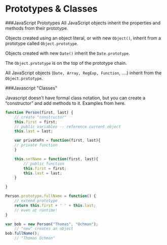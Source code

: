 # Prototypes & Classes

###JavaScript Prototypes
All JavaScript objects inherit the properties and methods from their prototype.

Objects created using an object literal, or with new `Object()`, inherit from a prototype called `Object.prototype`.

Objects created with new `Date()` inherit the `Date.prototype`.

The `Object.prototype` is on the top of the prototype chain.

All JavaScript objects (`Date, Array, RegExp, Function`, ....) inherit from the `Object.prototype`.

###Javascript "Classes"

Javascript doesn’t have formal class notation, but you can create a “constructor” and add methods to it. Examples from here.

```javascript
function Person(first, last) { 
    // create "constructor"
    this.first = first;        
    // public variables -- reference current object
    this.last = last;

    var privateFn = function(first, last){  
    // private function
    }

    this.setName = function(first, last){ 
        // public function
        this.first = first;
        this.last = last;
    }

}

Person.prototype.fullName = function() { 
    // extend prototype
    return this.first + ' ' + this.last; 
    // even at runtime!
}

var bob = new Person("Thomas", "Ochman"); 
    // "new" creates an object
bob.fullName();               
    // "Thomas Ochman"
```